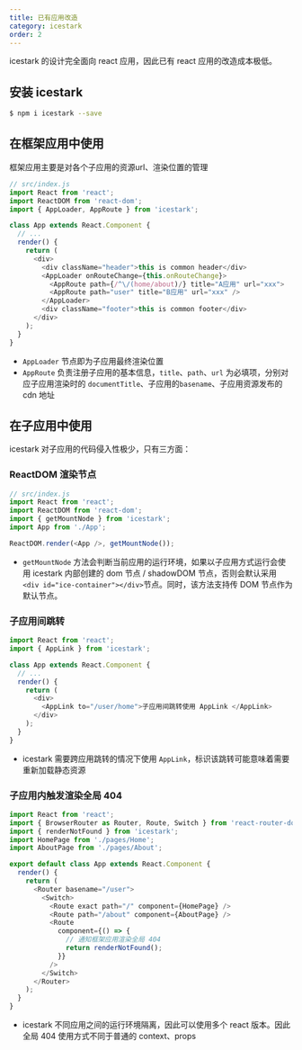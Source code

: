 ```yaml
---
title: 已有应用改造
category: icestark
order: 2
---
```


icestark 的设计完全面向 react 应用，因此已有 react 应用的改造成本极低。

## 安装 icestark

```bash
$ npm i icestark --save
```

## 在框架应用中使用

框架应用主要是对各个子应用的资源url、渲染位置的管理

```js
// src/index.js
import React from 'react';
import ReactDOM from 'react-dom';
import { AppLoader, AppRoute } from 'icestark';

class App extends React.Component {
  // ...
  render() {
    return (
      <div>
        <div className="header">this is common header</div>
        <AppLoader onRouteChange={this.onRouteChange}>
          <AppRoute path={/^\/(home/about)/} title="A应用" url="xxx">
          <AppRoute path="user" title="B应用" url="xxx" />
        </AppLoader>
        <div className="footer">this is common footer</div>
      </div>
    );
  }
}
```

- `AppLoader` 节点即为子应用最终渲染位置
- `AppRoute` 负责注册子应用的基本信息，`title`、`path`、`url` 为必填项，分别对应子应用渲染时的 `documentTitle`、子应用的`basename`、子应用资源发布的 cdn 地址

## 在子应用中使用

icestark 对子应用的代码侵入性极少，只有三方面：

### ReactDOM 渲染节点

```js
// src/index.js
import React from 'react';
import ReactDOM from 'react-dom';
import { getMountNode } from 'icestark';
import App from './App';

ReactDOM.render(<App />, getMountNode());
```

- `getMountNode` 方法会判断当前应用的运行环境，如果以子应用方式运行会使用 icestark 内部创建的 dom 节点 / shadowDOM 节点，否则会默认采用`<div id="ice-container"></div>`节点。同时，该方法支持传 DOM 节点作为默认节点。

### 子应用间跳转

```js
import React from 'react';
import { AppLink } from 'icestark';

class App extends React.Component {
  // ...
  render() {
    return (
      <div>
        <AppLink to="/user/home">子应用间跳转使用 AppLink </AppLink>
      </div>
    );
  }
}
```

- icestark 需要跨应用跳转的情况下使用 `AppLink`，标识该跳转可能意味着需要重新加载静态资源

### 子应用内触发渲染全局 404

```js
import React from 'react';
import { BrowserRouter as Router, Route, Switch } from 'react-router-dom';
import { renderNotFound } from 'icestark';
import HomePage from './pages/Home';
import AboutPage from './pages/About';

export default class App extends React.Component {
  render() {
    return (
      <Router basename="/user">
        <Switch>
          <Route exact path="/" component={HomePage} />
          <Route path="/about" component={AboutPage} />
          <Route
            component={() => {
              // 通知框架应用渲染全局 404
              return renderNotFound();
            }}
          />
        </Switch>
      </Router>
    );
  }
}
```

- icestark 不同应用之间的运行环境隔离，因此可以使用多个 react 版本。因此全局 404 使用方式不同于普通的 context、props
